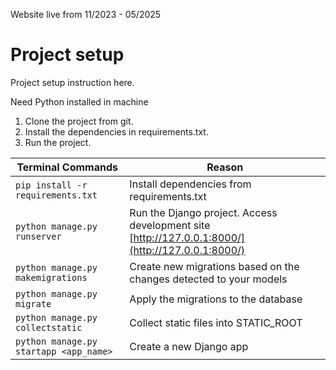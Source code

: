 Website live from 11/2023 - 05/2025

Project setup
=================

Project setup instruction here.

Need Python installed in machine

1. Clone the project from git.
2. Install the dependencies in requirements.txt.
3. Run the project.

| Terminal Commands                 | Reason                                                      |
|-----------------------------------|-------------------------------------------------------------|
| `pip install -r requirements.txt` | Install dependencies from requirements.txt                  |
| `python manage.py runserver`      | Run the Django project. Access development site [http://127.0.0.1:8000/](http://127.0.0.1:8000/) |
| `python manage.py makemigrations` | Create new migrations based on the changes detected to your models |
| `python manage.py migrate`        | Apply the migrations to the database                        |
| `python manage.py collectstatic`  | Collect static files into STATIC_ROOT                       |
| `python manage.py startapp <app_name>` | Create a new Django app                                     |
